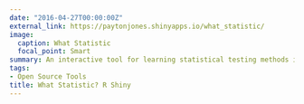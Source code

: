 ```yaml
---
date: "2016-04-27T00:00:00Z"
external_link: https://paytonjones.shinyapps.io/what_statistic/
image:
  caption: What Statistic
  focal_point: Smart
summary: An interactive tool for learning statistical testing methods in R. 
tags:
- Open Source Tools
title: What Statistic? R Shiny
---
```

